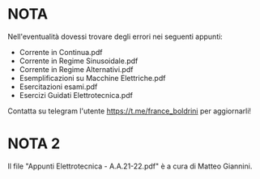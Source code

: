 # NOTA 

Nell'eventualità dovessi trovare degli errori nei seguenti appunti:
- Corrente in Continua.pdf
- Corrente in Regime Sinusoidale.pdf
- Corrente in Regime Alternativi.pdf
- Esemplificazioni su Macchine Elettriche.pdf
- Esercitazioni esami.pdf
- Esercizi Guidati Elettrotecnica.pdf

Contatta su telegram l'utente https://t.me/france_boldrini per aggiornarli!

# NOTA 2

Il file "Appunti Elettrotecnica - A.A.21-22.pdf" è a cura di Matteo Giannini.